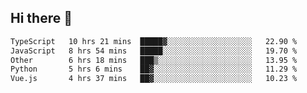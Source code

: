 ## Hi there 👋

<!--START_SECTION:waka-->

```txt
TypeScript   10 hrs 21 mins  █████▓░░░░░░░░░░░░░░░░░░░   22.90 %
JavaScript   8 hrs 54 mins   █████░░░░░░░░░░░░░░░░░░░░   19.70 %
Other        6 hrs 18 mins   ███▒░░░░░░░░░░░░░░░░░░░░░   13.95 %
Python       5 hrs 6 mins    ██▓░░░░░░░░░░░░░░░░░░░░░░   11.29 %
Vue.js       4 hrs 37 mins   ██▓░░░░░░░░░░░░░░░░░░░░░░   10.23 %
```

<!--END_SECTION:waka-->
